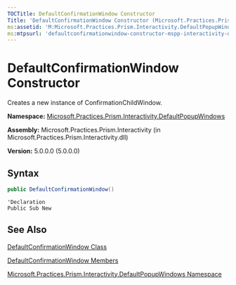 ```yaml
---
TOCTitle: DefaultConfirmationWindow Constructor
Title: 'DefaultConfirmationWindow Constructor (Microsoft.Practices.Prism.Interactivity.DefaultPopupWindows)'
ms:assetid: 'M:Microsoft.Practices.Prism.Interactivity.DefaultPopupWindows.DefaultConfirmationWindow.\#ctor'
ms:mtpsurl: 'defaultconfirmationwindow-constructor-mspp-interactivity-defaultpopupwindows.md'
---
```


# DefaultConfirmationWindow Constructor

Creates a new instance of ConfirmationChildWindow.

**Namespace:** [Microsoft.Practices.Prism.Interactivity.DefaultPopupWindows](mspp-interactivity-defaultpopupwindows-namespace)

**Assembly:** Microsoft.Practices.Prism.Interactivity (in Microsoft.Practices.Prism.Interactivity.dll)

**Version:** 5.0.0.0 (5.0.0.0)

## Syntax

```C#
public DefaultConfirmationWindow()
```
```VB
'Declaration
Public Sub New
```

## See Also
[DefaultConfirmationWindow Class](defaultconfirmationwindow-class-mspp-interactivity-defaultpopupwindows)

[DefaultConfirmationWindow Members](defaultconfirmationwindow-members-mspp-interactivity-defaultpopupwindows)

[Microsoft.Practices.Prism.Interactivity.DefaultPopupWindows Namespace](mspp-interactivity-defaultpopupwindows-namespace)
